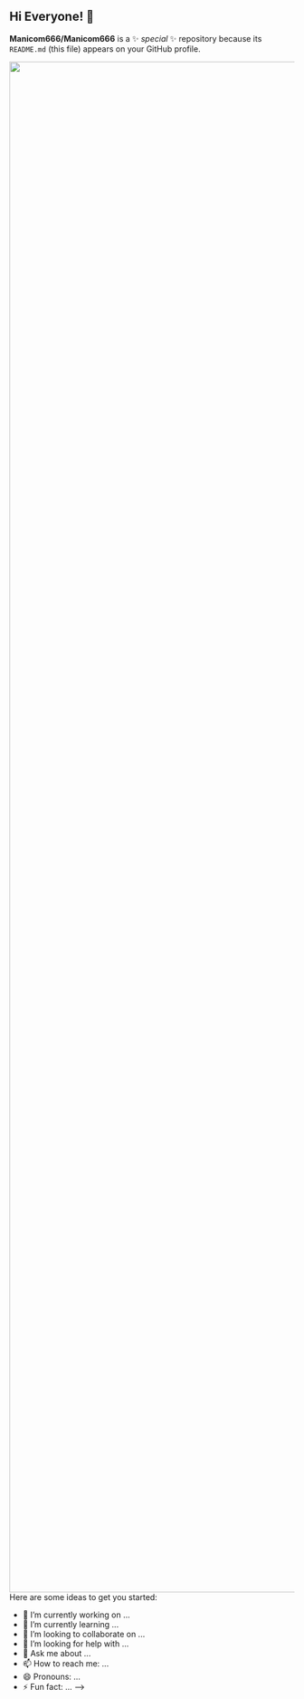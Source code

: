 ## Hi Everyone! 👋


**Manicom666/Manicom666** is a ✨ _special_ ✨ repository because its `README.md` (this file) appears on your GitHub profile.
<div align="center">
    <img src="https://j.gifs.com/G6ZxYQ.gif" alt="Botty" width="2700"/>
</div>
Here are some ideas to get you started:

- 🔭 I’m currently working on ...
- 🌱 I’m currently learning ...
- 👯 I’m looking to collaborate on ...
- 🤔 I’m looking for help with ...
- 💬 Ask me about ...
- 📫 How to reach me: ...
- 😄 Pronouns: ...
- ⚡ Fun fact: ...
-->
